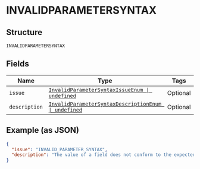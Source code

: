 
# INVALIDPARAMETERSYNTAX

## Structure

`INVALIDPARAMETERSYNTAX`

## Fields

| Name | Type | Tags | Description |
|  --- | --- | --- | --- |
| `issue` | [`InvalidParameterSyntaxIssueEnum \| undefined`](../../doc/models/invalid-parameter-syntax-issue-enum.md) | Optional | - |
| `description` | [`InvalidParameterSyntaxDescriptionEnum \| undefined`](../../doc/models/invalid-parameter-syntax-description-enum.md) | Optional | - |

## Example (as JSON)

```json
{
  "issue": "INVALID_PARAMETER_SYNTAX",
  "description": "The value of a field does not conform to the expected format."
}
```


